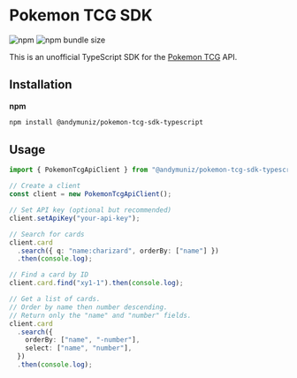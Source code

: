 # Pokemon TCG SDK

![npm](https://img.shields.io/npm/v/@andymuniz/pokemon-tcg-sdk-typescript)
![npm bundle size](https://img.shields.io/bundlephobia/min/@andymuniz/pokemon-tcg-sdk-typescript)

This is an unofficial TypeScript SDK for the [Pokemon TCG](https://pokemontcg.io) API.

## Installation

**npm**

```bash
npm install @andymuniz/pokemon-tcg-sdk-typescript
```

## Usage

```typescript
import { PokemonTcgApiClient } from "@andymuniz/pokemon-tcg-sdk-typescript";

// Create a client
const client = new PokemonTcgApiClient();

// Set API key (optional but recommended)
client.setApiKey("your-api-key");

// Search for cards
client.card
  .search({ q: "name:charizard", orderBy: ["name"] })
  .then(console.log);

// Find a card by ID
client.card.find("xy1-1").then(console.log);

// Get a list of cards.
// Order by name then number descending.
// Return only the "name" and "number" fields.
client.card
  .search({
    orderBy: ["name", "-number"],
    select: ["name", "number"],
  })
  .then(console.log);
```
